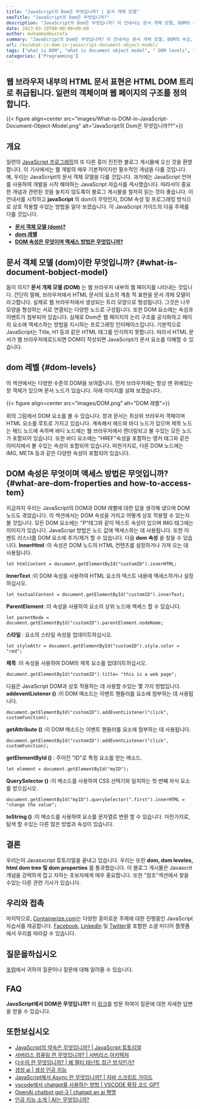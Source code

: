 ```yaml
---
title: "JavaScript의 Dom은 무엇입니까? | 문서 개체 모델" 
seoTitle: "JavaScript의 Dom은 무엇입니까?" 
description: "JavaScript의 Dom은 무엇입니까? 이 안내서는 문서 개체 모델, DOM의 속성, DOM 수준 및 DOM 요소에 액세스하는 방법을 보여줍니다." 
date: 2023-03-10T00:00:00+00:00
author: muhammadmustafa
summary: "JavaScript의 Dom은 무엇입니까? 이 안내서는 문서 개체 모델, DOM의 속성, DOM 수준 및 DOM 요소에 액세스하는 방법을 보여줍니다." 
url: /ko/what-is-dom-in-javascript-document-object-model/
tags: ["what is DOM", "what is document object model", " DOM levels", "HTML DOM tree", "DOM properties"]
categories: ['Programming']
---
```


## 웹 브라우저 내부의 HTML 문서 표현은 HTML DOM 트리로 취급됩니다. 일련의 객체이며 웹 페이지의 구조를 정의합니다.

{{< figure align=center src="images/What-is-DOM-in-JavaScript-Document-Object-Model.png" alt="JavaScript의 Dom은 무엇입니까??">}}


## 개요
일련의 [JavaScript 프로그래밍][1]의 또 다른 흥미 진진한 블로그 게시물에 오신 것을 환영합니다. 이 기사에서는 웹 개발의 매우 기본적이지만 필수적인 개념을 다룰 것입니다. 예, 우리는 JavaScript의 문서 객체 모델을 다룰 것입니다. 과거에는 JavaScript 언어를 사용하여 개발을 시작 해야하는 JavaScript 자습서를 게시했습니다. 따라서이 중요한 개념과 관련된 것을 놓치지 않도록이 블로그 게시물을 철저히 읽는 것이 좋습니다. 이 안내서를 시작하고  **javaScript** 의 dom이 무엇인지, DOM 속성 및 프로그래밍 방식으로 상호 작용할 수있는 방법을 알아 보겠습니다.
이 JavaScript 가이드의 다음 주제를 다룰 것입니다.
  * **[문서 객체 모델 (dom)?][2]**
  * **[dom 레벨][3]**
  * **[DOM 속성은 무엇이며 액세스 방법은 무엇입니까?][4]**

## 문서 객체 모델 (dom)이란 무엇입니까?   {#what-is-document-bobject-model}
돔이 의지?  **문서 개체 모델 (DOM)** 는 웹 브라우저 내부의 웹 페이지를 나타내는 것입니다. 간단히 말해, 브라우저에서 HTML 문서의 요소의 계층 적 표현을 문서 개체 모델이라고합니다. 실제로 웹 브라우저에서 생성되는 트리 모양으로 형성됩니다. 그것은 나무 모양을 형성하는 서로 연결되는 다양한 노드로 구성됩니다. 또한 DOM 요소에는 속성과 이벤트가 첨부되어 있습니다.
실제로 Dom은 웹 페이지의 논리 구조를 공식화하고 페이지 요소에 액세스하는 방법을 지시하는 프로그래밍 인터페이스입니다. 기본적으로 JavaScript는 Title, H1 등과 같은 HTML 태그를 인식하지 못합니다. 따라서 HTML 문서가 웹 브라우저에로드되면 DOM이 작성되면 JavaScript가 문서 요소를 이해할 수 있습니다.

## dom 레벨   {#dom-levels}
이 섹션에서는 다양한 수준의 DOM을 보여줍니다. 먼저 브라우저에는 항상 맨 위에있는 창 객체가 있으며 문서 노드가 있습니다. 아래 이미지를 살펴 보겠습니다.

{{< figure align=center src="images/DOM.png" alt="DOM 레벨">}}

위의 그림에서 DOM 요소를 볼 수 있습니다. 창과 문서는 최상위 브라우저 객체이며 HTML 요소를 루트로 가지고 있습니다. 계속해서 헤드와 바디 노드가 있으며 제목 노드는 헤드 노드에 속하며 바디 노드에는 웹 브라우저에서 렌더링되고 볼 수있는 모든 노드가 포함되어 있습니다. 또한 바디 요소에는 "HREF"속성을 포함하는 앵커 태그와 같은 이미지에서 볼 수있는 속성이 포함되어 있습니다. 마찬가지로, 다른 DOM 노드에는 IMG, META 등과 같은 다양한 속성이 포함되어 있습니다.

## DOM 속성은 무엇이며 액세스 방법은 무엇입니까?   {#what-are-dom-froperties and how-to-access-tem}
지금까지 우리는 JavaScript의 DOM과 DOM 레벨에 대한 답을 생각해 냈으며 DOM 노드도 겪었습니다. 이 섹션에서는 DOM 속성을 거치고 어떻게 상호 작용할 수 있는지 볼 것입니다. 모든 DOM 요소에는 "P"태그와 같이 텍스트 속성이 있으며 IMG 태그에는 이미지가 있습니다. JavaScript 방법은 노드 값에 액세스하는 데 사용됩니다. 또한 이벤트 리스너를 DOM 요소에 추가/제거 할 수 있습니다.
다음  **dom 속성** 을 찾을 수 있습니다.
**InnerHtml** :이 속성은 DOM 노드의 HTML 컨텐츠를 설정하거나 가져 오는 데 사용됩니다.
```
let htmlContent = document.getElementById("customID").innerHTML;
```
**InnerText** :이 DOM 속성을 사용하여 HTML 요소의 텍스트 내용에 액세스하거나 설정하십시오.
```
let textualContent = document.getElementById("customID").innerText;
```
**ParentElement** :이 속성을 사용하여 요소의 상위 노드에 액세스 할 수 있습니다.
```
let parentNode = document.getElementById("customID").parentElement.nodeName;
```
**스타일** : 요소의 스타일 속성을 업데이트하십시오.
```
let styleAttr = document.getElementById("customID").style.color = "red";
```
**제목** :이 속성을 사용하여 DOM의 제목 요소를 업데이트하십시오.
```
document.getElementById("customID").title= "this is a web page";
```
 다음은 JavaScript DOM과 상호 작용하는 데 사용할 수있는 몇 가지 방법입니다.
**addeventListener ()** :이 DOM 메소드는 이벤트 핸들러를 요소에 첨부하는 데 사용됩니다.
```
document.getElementById("customID").addEventListener("click", customFunction);
```
**getAttribute ()** :이 DOM 메소드는 이벤트 핸들러를 요소에 첨부하는 데 사용됩니다.
```
document.getElementById("customID").addEventListener("click", customFunction);
```
**getElementById ()** : 주어진 "ID"로 특정 요소를 얻는 메소드.
```
let element = document.getElementById("myID");
```
**QuerySelector ()** :이 메소드를 사용하여 CSS 선택기와 일치하는 첫 번째 자식 요소를 얻으십시오.
```
document.getElementById("myID").querySelector(".first").innerHTML = "change the value";
```
**toString ()** :이 메소드를 사용하여 요소를 문자열로 변환 할 수 있습니다.
마찬가지로, 탐색 할 수있는 다른 많은 방법과 속성이 있습니다.

## 결론
우리는이 Javasxcript 튜토리얼을 끝내고 있습니다. 우리는 또한  **dom, dom leveles, html dom tree 및 dom properties** 를 통과했습니다. 이 블로그 게시물은 Javascrit 개념을 강력하게 잡고 자하는 초보자에게 매우 중요합니다. 또한 "참조"섹션에서 찾을 수있는 다른 관련 기사가 있습니다.

## 우리와 접촉
마지막으로, [Containerize.com][5]는 다양한 흥미로운 주제에 대한 진행중인 JavaScript 자습서를 제공합니다. [Facebook][6], [LinkedIn][7] 및 [Twitter][8]를 포함한 소셜 미디어 플랫폼에서 우리를 따라갈 수 있습니다.

## 질문을하십시오
[포럼][9]에서 귀하의 질문이나 질문에 대해 알려줄 수 있습니다.

## FAQ
**JavaScript에서 DOM은 무엇입니까?**
이 [링크][2]를 방문 하여이 질문에 대한 자세한 답변을 얻을 수 있습니다.

## 또한보십시오
  * [JavaScript의 약속은 무엇입니까? | JavaScript 튜토리얼][10]
  * [서버리스 컴퓨팅 란 무엇입니까? | 서버리스 아키텍처][11]
  * [다수의 란 무엇입니까? | 왜 멀티 테넌트 접근 방식인가?][12]
  * [생성 ai | 생성 인공 지능][13]
  * [JavaScript에서 Async 란 무엇입니까? | 자바 스크립트 가이드][14]
  * [vscode에서 chatgpt를 사용하는 방법 | VSCODE 확장 코드 GPT][15]
  * [OpenAi chatbot gpt-3 | chatgpt an ai 혁명][16]
  * [인공 지능 소개 | AI는 무엇입니까?][17]

  
[1]: https://blog.containerize.com/categories/programming/
[2]: #What-is-Document-Object-Model
[3]: #DOM-levels
[4]: #What-are-DOM-properties-and-how-to-access-them
[5]: https://www.containerize.com/
[6]: https://web.facebook.com/containerize
[7]: https://www.linkedin.com/company/containerize/
[8]: https://twitter.com/containerize_co
[9]: https://forum.containerize.com/
[10]: https://blog.containerize.com/what-is-promise-in-javascript-javascript-tutorial/
[11]: https://blog.containerize.com/programming/what-is-serverless-computing-serverless-architecture/
[12]: https://blog.containerize.com/programming/what-is-multitenancy-why-a-multi-tenant-approach-2/
[13]: https://blog.containerize.com/artificial-intelligence/what-is-generative-ai-generative-artificial-intelligence/
[14]: https://blog.containerize.com/what-is-async-await-in-javascript-a-javascript-guide/
[15]: https://blog.containerize.com/artificial-intelligence/how-to-use-chatgpt-in-vscode-the-vscode-extension-codegpt/
[16]: https://blog.containerize.com/artificial-intelligence/what-is-openai-chatbot-gpt-3-chatgpt-an-ai-revolution/
[17]: https://blog.containerize.com/artificial-intelligence/an-introduction-to-artificial-intelligence-what-is-ai/
